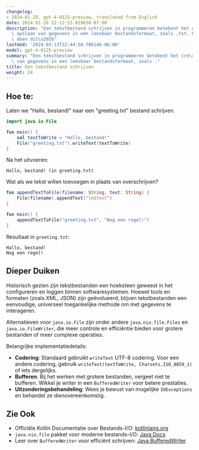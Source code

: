```yaml
---
changelog:
- 2024-01-28, gpt-4-0125-preview, translated from English
date: 2024-01-28 22:12:53.029638-07:00
description: "Een tekstbestand schrijven in programmeren betekent het cre\xEBren en\
  \ opslaan van gegevens in een leesbaar bestandsformaat, zoals .txt. Programmeurs\
  \ doen dit\u2026"
lastmod: '2024-03-13T22:44:50.786146-06:00'
model: gpt-4-0125-preview
summary: "Een tekstbestand schrijven in programmeren betekent het cre\xEBren en opslaan\
  \ van gegevens in een leesbaar bestandsformaat, zoals ."
title: Een tekstbestand schrijven
weight: 24
---
```


## Hoe te:
Laten we "Hallo, bestand!" naar een "greeting.txt" bestand schrijven.

```Kotlin
import java.io.File

fun main() {
    val textToWrite = "Hallo, bestand!"
    File("greeting.txt").writeText(textToWrite)
}
```

Na het uitvoeren:
```
Hallo, bestand! (in greeting.txt)
```

Wat als we tekst willen toevoegen in plaats van overschrijven?

```Kotlin
fun appendTextToFile(filename: String, text: String) {
    File(filename).appendText("\n$text")
}

fun main() {
    appendTextToFile("greeting.txt", "Nog een regel!")
}
```

Resultaat in `greeting.txt`:
```
Hallo, bestand!
Nog een regel!
```

## Dieper Duiken
Historisch gezien zijn tekstbestanden een hoeksteen geweest in het configureren en loggen binnen softwaresystemen. Hoewel tools en formaten (zoals XML, JSON) zijn geëvolueerd, blijven tekstbestanden een eenvoudige, universeel toegankelijke methode om met gegevens te interageren.

Alternatieven voor `java.io.File` zijn onder andere `java.nio.file.Files` en `java.io.FileWriter`, die meer controle en efficiëntie bieden voor grotere bestanden of meer complexe operaties.

Belangrijke implementatiedetails:
- **Codering**: Standaard gebruikt `writeText` UTF-8 codering. Voor een andere codering, gebruik `writeText(textToWrite, Charsets.ISO_8859_1)` of iets dergelijks.
- **Bufferen**: Bij het werken met grotere bestanden, vergeet niet te bufferen. Wikkel je writer in een `BufferedWriter` voor betere prestaties.
- **Uitzonderingsbehandeling**: Wees je bewust van mogelijke `IOExceptions` en behandel ze dienovereenkomstig.

## Zie Ook
- Officiële Kotlin Documentatie over Bestands-I/O: [kotlinlang.org](https://kotlinlang.org/api/latest/jvm/stdlib/kotlin.io/)
- `java.nio.file` pakket voor moderne bestands-I/O: [Java Docs](https://docs.oracle.com/javase/8/docs/api/java/nio/file/package-summary.html)
- Leer over `BufferedWriter` voor efficiënt schrijven: [Java BufferedWriter](https://docs.oracle.com/javase/8/docs/api/java/io/BufferedWriter.html)
